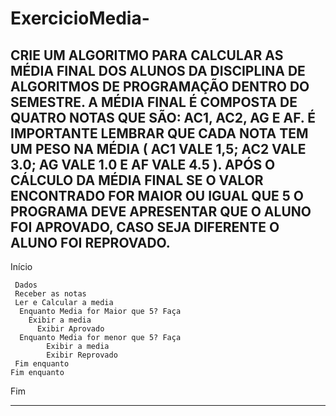 # ExercicioMedia-
CRIE UM ALGORITMO PARA CALCULAR AS MÉDIA FINAL DOS ALUNOS DA DISCIPLINA DE ALGORITMOS DE PROGRAMAÇÃO DENTRO DO SEMESTRE.  A MÉDIA FINAL É COMPOSTA DE QUATRO NOTAS QUE SÃO: AC1, AC2, AG E AF. É IMPORTANTE LEMBRAR QUE CADA NOTA TEM UM PESO NA MÉDIA ( AC1 VALE 1,5; AC2 VALE 3.0; AG VALE 1.0 E AF VALE 4.5 ).  APÓS O CÁLCULO DA MÉDIA FINAL SE O VALOR ENCONTRADO FOR MAIOR OU IGUAL QUE 5 O PROGRAMA DEVE APRESENTAR QUE O ALUNO FOI APROVADO, CASO SEJA DIFERENTE O ALUNO FOI REPROVADO.
------------------------------------------------------

Início

     Dados
     Receber as notas
     Ler e Calcular a media
      Enquanto Media for Maior que 5? Faça
  	    Exibir a media 
	      Exibir Aprovado
      Enquanto Media for menor que 5? Faça
	        Exibir a media
	        Exibir Reprovado
     Fim enquanto
    Fim enquanto

Fim

--------------------------------------------------------
